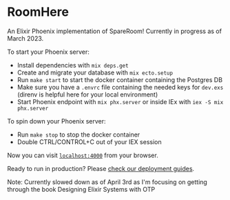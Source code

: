 # RoomHere

An Elixir Phoenix implementation of SpareRoom! Currently in progress as of March 2023.

To start your Phoenix server:

- Install dependencies with `mix deps.get`
- Create and migrate your database with `mix ecto.setup`
- Run `make start` to start the docker container containing the Postgres DB
- Make sure you have a `.envrc` file containing the needed keys for `dev.exs` (direnv is helpful here for your local environment)
- Start Phoenix endpoint with `mix phx.server` or inside IEx with `iex -S mix phx.server`

To spin down your Phoenix server:

- Run `make stop` to stop the docker container
- Double CTRL/CONTROL+C out of your IEX session

Now you can visit [`localhost:4000`](http://localhost:4000) from your browser.

Ready to run in production? Please [check our deployment guides](https://hexdocs.pm/phoenix/deployment.html).

Note: Currently slowed down as of April 3rd as I'm focusing on getting through the book Designing Elixir Systems with OTP
